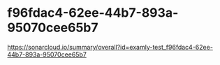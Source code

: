 # f96fdac4-62ee-44b7-893a-95070cee65b7
https://sonarcloud.io/summary/overall?id=examly-test_f96fdac4-62ee-44b7-893a-95070cee65b7
